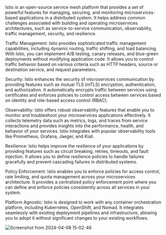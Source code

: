 Istio is an open-source service mesh platform that provides a set of powerful features for managing, securing, and monitoring microservices-based applications in a distributed system. 
It helps address common challenges associated with building and operating microservices architectures, such as service-to-service communication, observability, traffic management, security, and resilience.



Traffic Management:
Istio provides sophisticated traffic management capabilities, including dynamic routing, traffic shifting, and load balancing. With Istio, you can implement A/B testing, canary releases, and blue-green deployments without modifying application code. 
It allows you to control traffic behavior based on various criteria such as HTTP headers, source or destination service, and request parameters.

Security: 
Istio enhances the security of microservices communication by providing features such as mutual TLS (mTLS) encryption, authentication, and authorization. 
It automatically encrypts traffic between services using certificates and enforces policies to control access between services based on identity and role-based access control (RBAC).

Observability: 
Istio offers robust observability features that enable you to monitor and troubleshoot your microservices applications effectively. 
It collects telemetry data such as metrics, logs, and traces from service interactions and provides insights into the performance, health, and behavior of your services. 
Istio integrates with popular observability tools like Prometheus, Grafana, Jaeger, and Kiali.

Resilience:
Istio helps improve the resilience of your applications by providing features such as circuit breaking, retries, timeouts, and fault injection. 
It allows you to define resilience policies to handle failures gracefully and prevent cascading failures in distributed systems.

Policy Enforcement: 
Istio enables you to enforce policies for access control, rate limiting, and quota management across your microservices architecture. 
It provides a centralized policy enforcement point where you can define and enforce policies consistently across all services in your system.

Platform Agnostic: 
Istio is designed to work with any container orchestration platform, including Kubernetes, OpenShift, and Nomad. 
It integrates seamlessly with existing deployment pipelines and infrastructure, allowing you to adopt it without significant changes to your existing workflows.

![Screenshot from 2024-04-08 15-02-46](https://github.com/yogithakakarla/istio-examples/assets/40813669/f54c84bc-7543-4f2a-9c9d-8e1e2e390abf)

